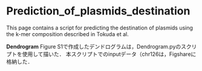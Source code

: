 # Prediction_of_plasmids_destination

This page contains a script for predicting the destination of plasmids using the k-mer composition described in Tokuda et al.

**Dendrogram**
Figure S1で作成したデンドログラムは，Dendrogram.pyのスクリプトを使用して描いた．
本スクリプトでのinputデータ（chr126は，Figshareに格納した．
